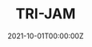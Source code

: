 ---
layout: jam
title: TRI-JAM
date: 2021-10-01T00:00:00Z
images:
  - img/domino2/banner.png
description: TRI JAM. OCT 1-31, 2021
games:
  - itch: proximity
    title: Proximity
    credit: Allison Ford
    award:
      judge: Cyndi Lauper
      merit: girls just wanting to have fun
      image: nanami from utena doing her characteristic laugh

  - itch: shuttle-secks
    title: Shuttle Secks Murder Space Yoda
    credit: SUS OZEN
    description: yoda in the space shuttle secks, what happens
    award:
      judge: Puppet Yoda
      merit: yodic frenzy
      image: a hand puppet that looks like yoda
    
  - itch: against-the-will-of-the-chainsaw
    title: against the will of the chainsaw
    credit: THE ENTHUSIAST
    description: A cycle of fear and crime, life and love out of touch.
    award:
      judge: John Hughes
      merit: love blossoming in a society    
      image: an eye with a single tear drop

  - itch: the-sleeping-light
    title: the sleeping light
    credit: valerie
    description: relax. everything will be alright.
    award:
      judge: John Carpenter
      merit: space trucking
      image: an among us character

  - itch: 10000-sex-arses-stuck-at-calais
    title: 10,000 SEX ARSES STUCK AT CALAIS
    credit: Average Alphabet Enjoyer
    description: micro RPGMaker game about investigating an unfortunate space mishap
    award:
      judge: Mettaton
      merit: a beautiful robot suffering existence
      image: mettaton from undertale

  - itch: the-only-good-nazi-is-a-dead-nazi
    title: THE ONLY GOOD NAZI IS A DEAD NAZI
    credit: grindbasterd
    description: A short metal track about, uh. well you can guess.
    award:
      judge: Lyudmila Pavlichenko
      merit: a dead nazi manifesto
      image: a white flag with a black flag behind it

  - itch: antler
    title: antler
    credit:
      - Doublekick Constantin
      - Annihilistator
    description: Eight billionaires embark on a space shuttle to fuck robots (and each other) in orbit. Oh, the gas mask? Don't worry about it.
    award:
      judge: Devilman
      merit: a raunchy club massacre
      image: devilman's head

  - itch: sssm-in-the-shadow-of-jupiter
    title: 'SSSM: in the shadow of jupiter'
    credit: GLUPSCH ITO
    description: humanity will be changed. ever since the space shuttle sex murders
    award:
      judge: David Cronenberg
      merit: a raunchy club massacre
      image: a vhs tape

  - itch: rats-paper-scissors
    title: Rats Paper Scissors
    credit: XxDA_AMONGUS_IMPOSTORxX
    description: In the year 2160, on a faraway space shuttle, rodents battle over their ultimate fate... and for fun
    award:
      judge: Martin Gore
      merit: grabbing hands
      image: a rat with sunglasses and a cocktail

  - itch: you-must-suffer
    title: YOU MUST SUFFER
    credit: Olivia Tea Hodge
    description: A conversation.
    award:
      judge: Jennifer Corvino
      merit: worms will inherit the earth
      image: a mortally wounded worm blowing itself up with a detonator

  - itch: orbital-obit
    title: Orbital Obit.
    credit: Judy Crime
    description: A Federated orbital shuttle suffers an unknown crisis, leaving behind no survivors and too much paperwork.
    award:
      judge: Marge Gunderson
      merit: cosiest sex murders
      image: a bowl of soup with ornate aroma lines eminating 

  - itch: space-fuck
    title: SPACE FUCK
    credit: BRIDGE CUCK
    description: a game of premature ejaculation
    award:
      judge: Xenomorph
      merit: purity unclouded by conscience, remorse, or delusions of morality
      image: a xenomorph's head

  - itch: hmios
    title: heavy METAL in outer SPACE
    credit: Umlaut Loudscream
    description: >
      TTRPG, a hack of John Harper’s Lasers & Feelings 

      You're a metal band on on a space cruise. Explore the spaceship, deal with mysterious things, and save the band, (and the universe?), from evil.
    award:
      judge: Nigel Tufnel
      merit: advances in hair metal subjectivities
      image: an amplifier dial turned up to 11

  - itch: thrown-into-the-grinder
    title: thrown into the grinder
    credit: bad habits
    description: you can’t make a bone crusher without crushing a few bones
    award:
      judge: Groot
      merit: botanical empathy
      image: groot's head

  - itch: saturnalie
    title: Saturnalie
    credit: Le Petit Chaos
    description: a minitelpunk adventure
    award:
      judge: Pagliacci
      merit: a twist clown reveal
      image: a dejected clown emoji

  - itch: murder-on-a-metal-planet
    title: Murder on a Metal Planet
    credit: Wretched Flesh 
    description: A murder is solved, the pleasure of punishment is all yours
    award:
      judge: Clive Barker
      merit: masochist erotica
      image: the puzzle box from hellraiser

  - itch: joey-wamones-highly-cursed-record-collection
    title: Joey Wamone's Highly Cursed Record Collection
    credit: Joey Wamone!
    description: a witch turned all joey's records into microgames! the only cure?? beating the microgames!!
    award:
      judge: 80fitz
      merit: cursed trickery
      image: the joker's head next to a microphone
---